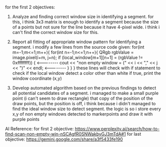for the first 2 objectives:
1. Analyze and finding correct window size in identifying a segment.
for this, i think 3x3 matrix is enough to identify a segment because the size of a points but not sure for the line because it have 4-pixel wide. i think i can't find the correct window size for this.

2. Report all fitting of appropriate window pattern for identifying a segment. 
i modify a few lines from the source code given:
for(int m=-1;m<=1;m++){
                for(int n=-1;n<=1;n++){
                    QRgb rgbValue = image.pixel(i+m, j+n);
                    if (local_window[m+1][n+1] = (rgbValue != 0xffffffff)) {               <--------
                        cout << "non empty window = (" << i << "," << j << ")" << endl;    <--------
                    }
                }
            }
these lines will check with if statement to check if the local window detect a color other than white
if true, print the window coordinate (x,y)

3. Develop automated algorithm based on the previous findings to detect all potential candidates
of a segment.
i managed to make a small purple point (i can't seem to draw rectangle) that copy of the position of the draw points, but the position is off, i think because i didn't managed to find the ideal window size to detect segment. 
the logic is so i store every x,y of non empty windows detected to markerpoints and draw it with purple points

AI Reference:
for first 2 objective:
https://www.perplexity.ai/search/how-to-find-scan-non-empty-win-nSCAgfR0SNWakbyGJ3mTdA#1
for last objective:
https://gemini.google.com/share/a3f5433fe190